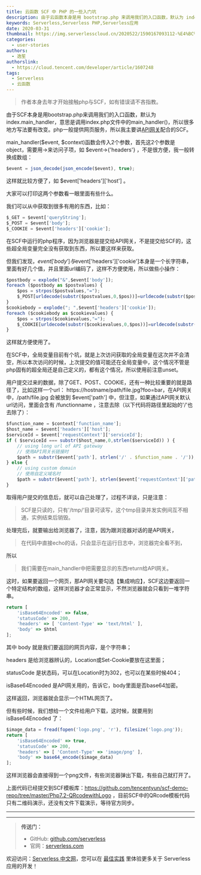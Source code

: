 ```yaml
---
title: 云函数 SCF 中 PHP 的一些入门坑
description: 由于云函数本身是用 bootstrap.php 来调用我们的入口函数，默认为 index.main\_handler，意思是调用 index.php 文件中的 main\_handler()，所以很多地方写法要有改变。php 一般提供网页服务，所以我主要讲 API 网关配合的 SCF。
keywords: Serverless,Serverless PHP,Serverless应用
date: 2020-03-31
thumbnail: https://img.serverlesscloud.cn/2020522/1590167093112-%E4%BC%81%E4%B8%9A%E5%BE%AE%E4%BF%A1%E6%88%AA%E5%9B%BE_15901670801318.png
categories:
  - user-stories
authors:
  - 逸笙
authorslink:
  - https://cloud.tencent.com/developer/article/1607248
tags:
  - Serverless
  - 云函数
---
```




> 作者本身去年才开始接触php与SCF，如有错误请不吝指教。

由于SCF本身是用bootstrap.php来调用我们的入口函数，默认为index.main\_handler，意思是调用index.php文件中的main\_handler()，所以很多地方写法要有改变。php一般提供网页服务，所以我主要讲[API网关](https://cloud.tencent.com/product/apigateway?from=10680)配合的SCF。

main\_handler($event, $context)函数会传入2个参数，首先这2个参数是object，需要用->来访问子项，如 $event->{'headers'} ，不是很方便，我一般转换成数组：

```javascript
$event = json_decode(json_encode($event), true);
```

这样就比较方便了，如 $event['headers']['host'] 。

大家可以打印这两个参数看一眼里面有些什么。

我们可以从中获取到很多有用的东西，比如：

```javascript
$_GET = $event['queryString'];
$_POST = $event['body'];
$_COOKIE = $event['headers']['cookie'];
```

在SCF中运行的php程序，因为浏览器是提交给API网关，不是提交给SCF的，这些超全局变量完全没有获取到东西，所以要这样来获取。

但我们发现，$event['body']与$event['headers']['cookie']本身是一个长字符串，里面有好几个值，并且里面url编码了，这样不方便使用，所以做些小操作：

```javascript
$postbody = explode("&",$event['body']);
foreach ($postbody as $postvalues) {
    $pos = strpos($postvalues,"=");
    $_POST[urldecode(substr($postvalues,0,$pos))]=urldecode(substr($postvalues,$pos+1));
}
$cookiebody = explode("; ",$event['headers']['cookie']);
foreach ($cookiebody as $cookievalues) {
    $pos = strpos($cookievalues,"=");
    $_COOKIE[urldecode(substr($cookievalues,0,$pos))]=urldecode(substr($cookievalues,$pos+1));
}
```

这样就方便使用了。

在SCF中，全局变量目前有个坑，就是上次访问获取的全局变量在这次并不会清空，所以本次访问的时候，上次提交的值可能还在全局变量中，这个情况不管是php固有的超全局还是自己定义的，都有这个情况，所以使用前注意unset。

用户提交过来的数据，除了GET、POST、COOKIE，还有一种比较重要的就是路径了，比如这样一个url： https://hostname/path/file.jpg?foo=bar，在API网关中，/path/file.jpg 会被放到 $event['path'] 中，但注意，如果通过API网关默认url访问，里面会含有 /functionname ，注意去除（以下代码将路径里起始的'/'也去除了）：

```javascript
$function_name = $context['function_name'];
$host_name = $event['headers']['host'];
$serviceId = $event['requestContext']['serviceId'];
if ( $serviceId === substr($host_name,0,strlen($serviceId)) ) {
    // using long url of API gateway
    // 使用API网关长链接时
    $path = substr($event['path'], strlen('/' . $function_name . '/'));
} else {
    // using custom domain
    // 使用自定义域名时
    $path = substr($event['path'], strlen($event['requestContext']['path']=='/'?'/':$event['requestContext']['path'].'/'));
}
```

取得用户提交的信息后，就可以自己处理了，过程不详谈，只是注意：

> SCF是只读的，只有'/tmp/‘目录可读写，这个tmp目录并发实例间互不相通，实例结束后销毁。

处理完后，就要输出给浏览器了，注意，因为跟浏览器对话的是API网关，

> 在代码中直接echo的话，只会显示在运行日志中，浏览器完全看不到，

所以

> 我们需要在main\_handler中把需要显示的东西return给API网关。

这时，如果要返回一个网页，那API网关要勾选【集成响应】，SCF这边要返回一个特定结构的数组，这样浏览器才会正常显示，不然浏览器就会只看到一堆字符串。

```javascript
return [
    'isBase64Encoded' => false,
    'statusCode' => 200,
    'headers' => [ 'Content-Type' => 'text/html' ],
    'body' => $html
];
```

其中 body 就是我们要返回的网页内容，是个字符串；

headers 是给浏览器辨认的，Location或Set-Cookie要放在这里面；

statusCode 是状态码，可以在Location时为302，也可以在某些时候404；

isBase64Encoded 是API网关用的，告诉它，body里面是否base64加密。

这样返回，浏览器就会显示一个HTML网页了。

但有些时候，我们想给一个文件给用户下载，这时候，就要用到 isBase64Encoded 了：

```javascript
$image_data = fread(fopen('logo.png', 'r'), filesize('logo.png'));
return [
    'isBase64Encoded' => true,
    'statusCode' => 200,
    'headers' => [ 'Content-Type' => 'image/png' ],
    'body' => base64_encode($image_data)
];
```

这样浏览器会直接得到一个png文件，有些浏览器弹出下载，有些自己就打开了。

上面代码已经提交到SCF模板库：https://github.com/tencentyun/scf-demo-repo/tree/master/Php7.2-QRcodewithLogo ，目前SCF中的QRcode模板代码只有二维码演示，还没有文件下载演示，等待官方同步。



---
<div id='scf-deploy-iframe-or-md'></div>

---

> **传送门：**
> - GitHub: [github.com/serverless](https://github.com/serverless/serverless/blob/master/README_CN.md)
> - 官网：[serverless.com](https://serverless.com/)

欢迎访问：[Serverless 中文网](https://serverlesscloud.cn/)，您可以在 [最佳实践](https://serverlesscloud.cn/best-practice) 里体验更多关于 Serverless 应用的开发！
